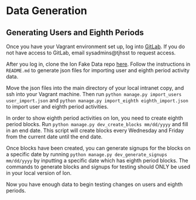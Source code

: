 # Data Generation

## Generating Users and Eighth Periods

Once you have your Vagrant environment set up, log into [GitLab](https://gitlab.tjhsst.edu/). If you do not have access to GitLab, email sysadmins@tjhsst to request access.

After you log in, clone the Ion Fake Data repo [here](https://gitlab.tjhsst.edu/sysadmins/web/ion/ion-fake-data). Follow the instructions in `README.md` to generate json files for importing user and eighth period activity data.

Move the json files into the main directory of your local intranet copy, and ssh into your Vagrant machine. Then run `python manage.py import_users user_import.json` and `python manage.py import_eighth eighth_import.json` to import user and eighth period activities.

In order to show eighth period activities on Ion, you need to create eighth period blocks. Run `python manage.py dev_create_blocks mm/dd/yyyy` and fill in an end date. This script will create blocks every Wednesday and Friday from the current date until the end date.

Once blocks have been created, you can generate signups for the blocks on a specific date by running `python manage.py dev_generate_signups mm/dd/yyyy` by inputting a specific date which has eighth period blocks. The commands to generate blocks and signups for testing should ONLY be used in your local version of Ion.

Now you have enough data to begin testing changes on users and eighth periods.

